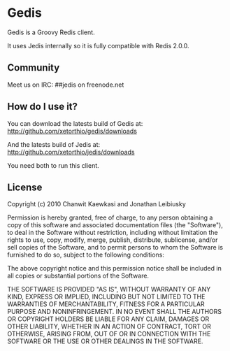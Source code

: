 # Gedis

Gedis is a Groovy Redis client.

It uses Jedis internally so it is fully compatible with Redis 2.0.0.

## Community

Meet us on IRC: ##jedis on freenode.net

## How do I use it?

You can download the latests build of Gedis at: 
    http://github.com/xetorthio/gedis/downloads

And the latests build of Jedis at: 
    http://github.com/xetorthio/jedis/downloads
    
You need both to run this client.
    
## License

Copyright (c) 2010 Chanwit Kaewkasi and Jonathan Leibiusky 

Permission is hereby granted, free of charge, to any person
obtaining a copy of this software and associated documentation
files (the "Software"), to deal in the Software without
restriction, including without limitation the rights to use,
copy, modify, merge, publish, distribute, sublicense, and/or sell
copies of the Software, and to permit persons to whom the
Software is furnished to do so, subject to the following
conditions:

The above copyright notice and this permission notice shall be
included in all copies or substantial portions of the Software.

THE SOFTWARE IS PROVIDED "AS IS", WITHOUT WARRANTY OF ANY KIND,
EXPRESS OR IMPLIED, INCLUDING BUT NOT LIMITED TO THE WARRANTIES
OF MERCHANTABILITY, FITNESS FOR A PARTICULAR PURPOSE AND
NONINFRINGEMENT. IN NO EVENT SHALL THE AUTHORS OR COPYRIGHT
HOLDERS BE LIABLE FOR ANY CLAIM, DAMAGES OR OTHER LIABILITY,
WHETHER IN AN ACTION OF CONTRACT, TORT OR OTHERWISE, ARISING
FROM, OUT OF OR IN CONNECTION WITH THE SOFTWARE OR THE USE OR
OTHER DEALINGS IN THE SOFTWARE.


